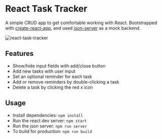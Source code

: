 # React Task Tracker
A simple CRUD app to get comfortable working with React. Bootstrapped with [create-react-app](https://create-react-app.dev/), and used [json-server](https://github.com/typicode/json-server) as a mock backend.

![react-task-tracker](https://user-images.githubusercontent.com/106822556/221033168-7394b904-34ee-4fcf-96d9-0055c5c6e55a.gif)

## Features
- Show/hide input fields with add/close button
- Add new tasks with user input
- Set an optional reminder for each task
- Add or remove reminders by double-clicking a task
- Delete a task by clicking the red x icon

## Usage
- Install dependencies: `npm install`
- Run the react dev server: `npm start`
- Run the json server: `npm run server`
- To build for production: `npm run build`
